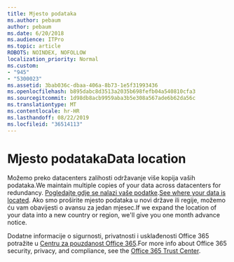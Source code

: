 ```yaml
---
title: Mjesto podataka
ms.author: pebaum
author: pebaum
ms.date: 6/20/2018
ms.audience: ITPro
ms.topic: article
ROBOTS: NOINDEX, NOFOLLOW
localization_priority: Normal
ms.custom:
- "945"
- "5300023"
ms.assetid: 3bab036c-dbaa-406a-8b73-1e5f31993436
ms.openlocfilehash: b895dabc8d3513a2035b698fefb04a540810cfa3
ms.sourcegitcommit: 1d98db8acb9959aba3b5e308a567ade6b62da56c
ms.translationtype: MT
ms.contentlocale: hr-HR
ms.lasthandoff: 08/22/2019
ms.locfileid: "36514113"
---
```

# <a name="data-location"></a><span data-ttu-id="53215-102">Mjesto podataka</span><span class="sxs-lookup"><span data-stu-id="53215-102">Data location</span></span>

<span data-ttu-id="53215-103">Možemo preko datacenters zalihosti održavanje više kopija vaših podataka.</span><span class="sxs-lookup"><span data-stu-id="53215-103">We maintain multiple copies of your data across datacenters for redundancy.</span></span> <span data-ttu-id="53215-104">[Pogledajte gdje se nalazi vaše podatke](https://office.com/datamaps).</span><span class="sxs-lookup"><span data-stu-id="53215-104">[See where your data is located](https://office.com/datamaps).</span></span> <span data-ttu-id="53215-105">Ako smo proširite mjesto podataka u novi države ili regije, možemo ću vam obavijesti o avansu za jedan mjesec.</span><span class="sxs-lookup"><span data-stu-id="53215-105">If we expand the location of your data into a new country or region, we'll give you one month advance notice.</span></span>
  
<span data-ttu-id="53215-106">Dodatne informacije o sigurnosti, privatnosti i usklađenosti Office 365 potražite u [Centru za pouzdanost Office 365](https://products.office.com/business/office-365-trust-center-welcome).</span><span class="sxs-lookup"><span data-stu-id="53215-106">For more info about Office 365 security, privacy, and compliance, see the [Office 365 Trust Center](https://products.office.com/business/office-365-trust-center-welcome).</span></span>
  